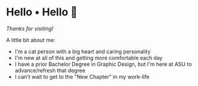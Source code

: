 # Hello • Hello 👋

*Thanks for visiting!*

A little bit about me:
- I'm a cat person with a big heart and caring personality
- I'm new at all of this and getting more comfortable each day
- I have a prior Bachelor Degree in Graphic Design, but I'm here at ASU to advance/refresh that degree
- I can't wait to get to the "New Chapter" in my work-life
<!--
**AshlieM123/AshlieM123** is a ✨ _special_ ✨ repository because its `README.md` (this file) appears on your GitHub profile.

Here are some ideas to get you started:

- 🔭 I’m currently working on ...
- 🌱 I’m currently learning ...
- 👯 I’m looking to collaborate on ...
- 🤔 I’m looking for help with ...
- 💬 Ask me about ...
- 📫 How to reach me: ...
- 😄 Pronouns: ...
- ⚡ Fun fact: ...
-->
